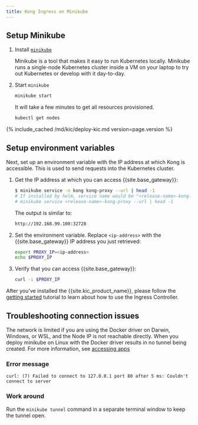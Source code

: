 ```yaml
---
title: Kong Ingress on Minikube
---
```


## Setup Minikube

1. Install [`minikube`](https://github.com/kubernetes/minikube)

   Minikube is a tool that makes it easy to run Kubernetes locally.
   Minikube runs a single-node Kubernetes cluster inside a VM on your laptop
   to try out Kubernetes or develop with it day-to-day.

1. Start `minikube`

   ```bash
   minikube start
   ```

   It will take a few minutes to get all resources provisioned.

   ```bash
   kubectl get nodes
   ```

{% include_cached /md/kic/deploy-kic.md version=page.version %}

## Setup environment variables

Next, set up an environment variable with the IP address at which
Kong is accessible. This is used to send requests into the
Kubernetes cluster.

1. Get the IP address at which you can access {{site.base_gateway}}:
   
   ```bash
   $ minikube service -n kong kong-proxy --url | head -1
   # If installed by helm, service name would be "<release-name>-kong-proxy".
   # minikube service <release-name>-kong-proxy --url | head -1
   ```
   The output is similar to:
   ```bash
   http://192.168.99.100:32728
   ```
1. Set the environment variable. Replace `<ip-address>` with the {{site.base_gateway}} IP address you just retrieved:
   
   ```bash
   export PROXY_IP=<ip-address>
   echo $PROXY_IP
   ```

1. Verify that you can access {{site.base_gateway}}:

   ```bash
   curl -i $PROXY_IP
   ```
After you've installed the {{site.kic_product_name}}, please follow the
[getting started](/kubernetes-ingress-controller/{{page.kong_version}}/guides/getting-started) tutorial to learn
about how to use the Ingress Controller.

## Troubleshooting connection issues

The network is limited if you are using the Docker driver on Darwin, Windows, or WSL, and the Node IP is not reachable directly.
When you deploy minikube on Linux with the Docker driver results in no tunnel being created. For more information, see [accessing apps](https://minikube.sigs.k8s.io/docs/handbook/accessing/#using-minikube-service-with-tunnel)

### Error message

`curl: (7) Failed to connect to 127.0.0.1 port 80 after 5 ms: Couldn't connect to server`

### Work around

 Run the `minikube tunnel` command in a separate terminal window to keep the tunnel open. 

